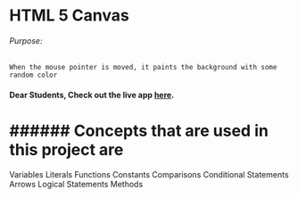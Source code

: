 # HTML 5 Canvas

###### Purpose:
    When the mouse pointer is moved, it paints the background with some random color

#### Dear Students, Check out the live app [here](https://kdeepika-brs.github.io/Html5-Canvas/).

# ###### Concepts that are used in this project are 
Variables
Literals
Functions
Constants
Comparisons
Conditional Statements
Arrows
Logical Statements 
Methods
